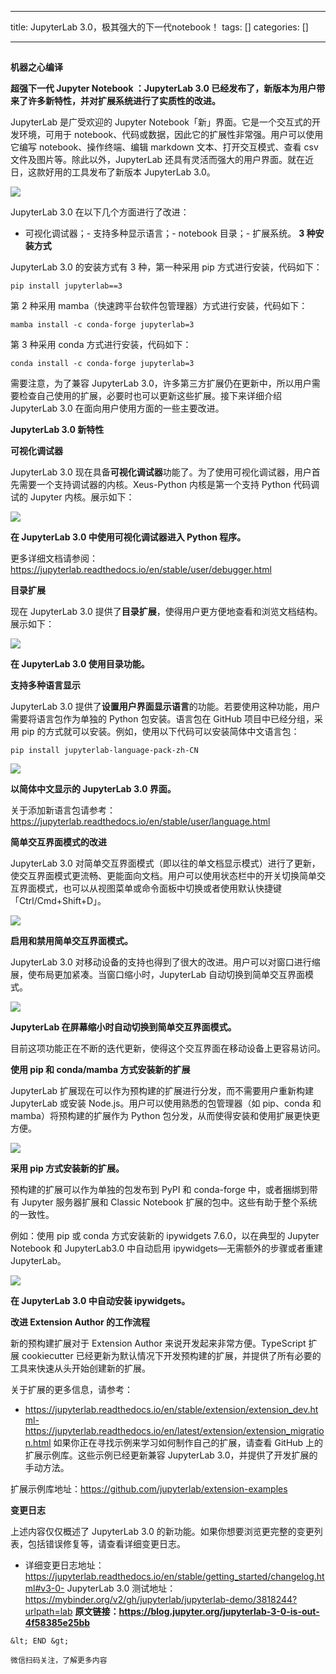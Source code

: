 
--- 
title:  JupyterLab 3.0，极其强大的下一代notebook！ 
tags: []
categories: [] 

---
## 

**机器之心编译**

>  
  **超强下一代 Jupyter Notebook ：JupyterLab 3.0 已经发布了，新版本为用户带来了许多新特性，并对扩展系统进行了实质性的改进。** 
 

JupyterLab 是广受欢迎的 Jupyter Notebook「新」界面。它是一个交互式的开发环境，可用于 notebook、代码或数据，因此它的扩展性非常强。用户可以使用它编写 notebook、操作终端、编辑 markdown 文本、打开交互模式、查看 csv 文件及图片等。除此以外，JupyterLab 还具有灵活而强大的用户界面。就在近日，这款好用的工具发布了新版本 JupyterLab 3.0。

<img src="https://img-blog.csdnimg.cn/img_convert/99a75b3aec5d56ef8fcb3ab265aa6eb0.png">

JupyterLab 3.0 在以下几个方面进行了改进：
- 可视化调试器；- 支持多种显示语言；- notebook 目录；- 扩展系统。
**3 种安装方式**

JupyterLab 3.0 的安装方式有 3 种，第一种采用 pip 方式进行安装，代码如下：

```
pip install jupyterlab==3

```

第 2 种采用 mamba（快速跨平台软件包管理器）方式进行安装，代码如下：

```
mamba install -c conda-forge jupyterlab=3
```

第 3 种采用 conda 方式进行安装，代码如下：

```
conda install -c conda-forge jupyterlab=3
```

需要注意，为了兼容 JupyterLab 3.0，许多第三方扩展仍在更新中，所以用户需要检查自己使用的扩展，必要时也可以更新这些扩展。接下来详细介绍 JupyterLab 3.0 在面向用户使用方面的一些主要改进。

**JupyterLab 3.0 新特性**

**可视化调试器**

JupyterLab 3.0 现在具备**可视化调试器**功能了。为了使用可视化调试器，用户首先需要一个支持调试器的内核。Xeus-Python 内核是第一个支持 Python 代码调试的 Jupyter 内核。展示如下：

<img src="https://img-blog.csdnimg.cn/img_convert/a4fed6d64574ac4032febba5ccf141f3.gif">

**在 JupyterLab 3.0 中使用可视化调试器进入 Python 程序。**

更多详细文档请参阅：https://jupyterlab.readthedocs.io/en/stable/user/debugger.html

**目录扩展**

现在 JupyterLab 3.0 提供了**目录扩展**，使得用户更方便地查看和浏览文档结构。展示如下：

<img src="https://img-blog.csdnimg.cn/img_convert/ef61052d2f448edec2e9004e24e7b6b2.gif">

**在 JupyterLab 3.0 使用目录功能。**

**支持多种语言显示**

JupyterLab 3.0 提供了**设置用户界面显示语言**的功能。若要使用这种功能，用户需要将语言包作为单独的 Python 包安装。语言包在 GitHub 项目中已经分组，采用 pip 的方式就可以安装。例如，使用以下代码可以安装简体中文语言包：

```
pip install jupyterlab-language-pack-zh-CN

```

<img src="https://img-blog.csdnimg.cn/img_convert/4b68874d0f68291bbf74ecf5f6497c56.png">

**以简体中文显示的 JupyterLab 3.0 界面。**

关于添加新语言包请参考：https://jupyterlab.readthedocs.io/en/stable/user/language.html

**简单交互界面模式的改进**

JupyterLab 3.0 对简单交互界面模式（即以往的单文档显示模式）进行了更新，使交互界面模式更流畅、更能面向文档。用户可以使用状态栏中的开关切换简单交互界面模式，也可以从视图菜单或命令面板中切换或者使用默认快捷键「Ctrl/Cmd+Shift+D」。

<img src="https://img-blog.csdnimg.cn/img_convert/9cfb1479cce020d9754fe2833da6de79.gif">

**启用和禁用简单交互界面模式。**

JupyterLab 3.0 对移动设备的支持也得到了很大的改进。用户可以对窗口进行缩展，使布局更加紧凑。当窗口缩小时，JupyterLab 自动切换到简单交互界面模式。

<img src="https://img-blog.csdnimg.cn/img_convert/fb4ae22f3a43c124333befdb2bf58aec.gif">

**JupyterLab 在屏幕缩小时自动切换到简单交互界面模式。**

目前这项功能正在不断的迭代更新，使得这个交互界面在移动设备上更容易访问。

**使用 pip 和 conda/mamba 方式安装新的扩展**

JupyterLab 扩展现在可以作为预构建的扩展进行分发，而不需要用户重新构建 JupyterLab 或安装 Node.js。用户可以使用熟悉的包管理器（如 pip、conda 和 mamba）将预构建的扩展作为 Python 包分发，从而使得安装和使用扩展更快更方便。

<img src="https://img-blog.csdnimg.cn/img_convert/85e24eb29f5d92bd002b7bc1b6dc3eef.gif">

**采用 pip 方式安装新的扩展。**

预构建的扩展可以作为单独的包发布到 PyPI 和 conda-forge 中，或者捆绑到带有 Jupyter 服务器扩展和 Classic Notebook 扩展的包中。这些有助于整个系统的一致性。

例如：使用 pip 或 conda 方式安装新的 ipywidgets 7.6.0，以在典型的 Jupyter Notebook 和 JupyterLab3.0 中自动启用 ipywidgets—无需额外的步骤或者重建 JupyterLab。

<img src="https://img-blog.csdnimg.cn/img_convert/7d857584e7451b20767ab862b1f5ed17.gif">

**在 JupyterLab 3.0 中自动安装 ipywidgets。**

**改进 Extension Author 的工作流程**

新的预构建扩展对于 Extension Author 来说开发起来非常方便。TypeScript 扩展 cookiecutter 已经更新为默认情况下开发预构建的扩展，并提供了所有必要的工具来快速从头开始创建新的扩展。

关于扩展的更多信息，请参考：
- https://jupyterlab.readthedocs.io/en/stable/extension/extension_dev.html- https://jupyterlab.readthedocs.io/en/latest/extension/extension_migration.html
如果你正在寻找示例来学习如何制作自己的扩展，请查看 GitHub 上的扩展示例库。这些示例已经更新兼容 JupyterLab 3.0，并提供了开发扩展的手动方法。

扩展示例库地址：https://github.com/jupyterlab/extension-examples

**变更日志**

上述内容仅仅概述了 JupyterLab 3.0 的新功能。如果你想要浏览更完整的变更列表，包括错误修复等，请查看详细变更日志。
- 详细变更日志地址：https://jupyterlab.readthedocs.io/en/stable/getting_started/changelog.html#v3-0- JupyterLab 3.0 测试地址：https://mybinder.org/v2/gh/jupyterlab/jupyterlab-demo/3818244?urlpath=lab
**原文链接：https://blog.jupyter.org/jupyterlab-3-0-is-out-4f58385e25bb**

```
&lt; END &gt;

微信扫码关注，了解更多内容

```
